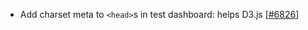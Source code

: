 - Add charset meta to `<head>`s in test dashboard: helps D3.js [[#6826](https://github.com/plotly/plotly.js/pull/6826)]
